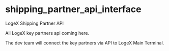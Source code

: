 # shipping_partner_api_interface
LogeX Shipping Partner API

All LogeX key partners api coming here.

The dev team will connect the key partners via API to LogeX Main Terminal.
